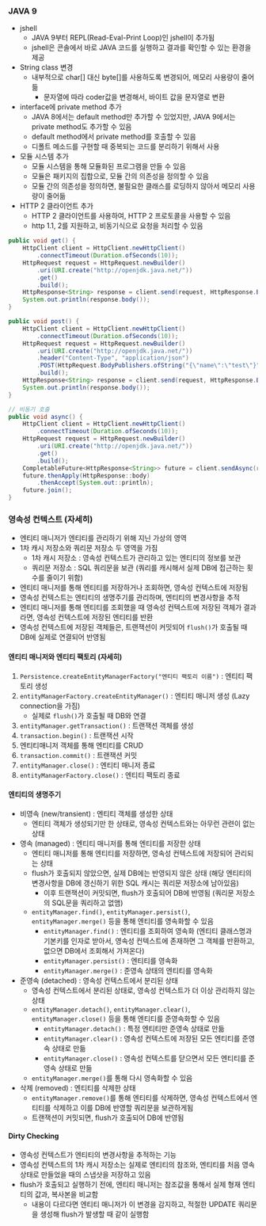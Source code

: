 ### JAVA 9

- jshell
  - JAVA 9부터 REPL(Read-Eval-Print Loop)인 jshell이 추가됨
  - jshell은 콘솔에서 바로 JAVA 코드를 실행하고 결과를 확인할 수 있는 환경을 제공
- String class 변경
  - 내부적으로 char[] 대신 byte[]를 사용하도록 변경되어, 메모리 사용량이 줄어듦
    - 문자열에 따라 coder값을 변경해서, 바이트 값을 문자열로 변환
- interface에 private method 추가
  - JAVA 8에서는 default method만 추가할 수 있었지만, JAVA 9에서는 private method도 추가할 수 있음
  - default method에서 private method를 호출할 수 있음
  - 디폴트 메소드를 구현할 때 중복되는 코드를 분리하기 위해서 사용
- 모듈 시스템 추가
  - 모듈 시스템을 통해 모듈화된 프로그램을 만들 수 있음
  - 모듈은 패키지의 집합으로, 모듈 간의 의존성을 정의할 수 있음
  - 모듈 간의 의존성을 정의하면, 불필요한 클래스를 로딩하지 않아서 메모리 사용량이 줄어듦
- HTTP 2 클라이언트 추가
  - HTTP 2 클라이언트를 사용하여, HTTP 2 프로토콜을 사용할 수 있음
  - http 1.1, 2를 지원하고, 비동기식으로 요청을 처리할 수 있음
```java
public void get() {
    HttpClient client = HttpClient.newHttpClient()
        .connectTimeout(Duration.ofSeconds(10));
    HttpRequest request = HttpRequest.newBuilder()
        .uri(URI.create("http://openjdk.java.net/"))
        .get()
        .build();
	HttpResponse<String> response = client.send(request, HttpResponse.BodyHandlers.ofString());
    System.out.println(response.body());
}

public void post() {
    HttpClient client = HttpClient.newHttpClient()
        .connectTimeout(Duration.ofSeconds(10));
    HttpRequest request = HttpRequest.newBuilder()
        .uri(URI.create("http://openjdk.java.net/"))
        .header("Content-Type", "application/json")
        .POST(HttpRequest.BodyPublishers.ofString("{\"name\":\"test\"}"))
        .build();
    HttpResponse<String> response = client.send(request, HttpResponse.BodyHandlers.ofString());
    System.out.println(response.body());
}

// 비동기 호출
public void async() {
    HttpClient client = HttpClient.newHttpClient()
        .connectTimeout(Duration.ofSeconds(10));
    HttpRequest request = HttpRequest.newBuilder()
        .uri(URI.create("http://openjdk.java.net/"))
        .get()
        .build();
    CompletableFuture<HttpResponse<String>> future = client.sendAsync(request, HttpResponse.BodyHandlers.ofString());
    future.thenApply(HttpResponse::body)
        .thenAccept(System.out::println);
    future.join();
}
```
### 영속성 컨텍스트 (자세히)
- 엔티티 매니저가 엔티티를 관리하기 위해 지닌 가상의 영역
- 1차 캐시 저장소와 쿼리문 저장소 두 영역을 가짐
  - 1차 캐시 저장소 : 영속성 컨텍스트가 관리하고 있는 엔티티의 정보를 보관
  - 쿼리문 저장소 : SQL 쿼리문을 보관 (쿼리를 캐시해서 실제 DB에 접근하는 횟수를 줄이기 위함)
- 엔티티 매니저를 통해 엔티티를 저장하거나 조회하면, 영속성 컨텍스트에 저장됨
- 영속성 컨텍스트는 엔티티의 생명주기를 관리하며, 엔티티의 변경사항을 추적
- 엔티티 매니저를 통해 엔티티를 조회했을 때 영속성 컨텍스트에 저장된 객체가 결과라면, 영속성 컨텍스트에 저장된 엔티티를 반환
- 영속성 컨텍스트에 저장된 객체들은, 트랜잭션이 커밋되어 `flush()`가 호출될 때 DB에 실제로 연결되어 반영됨

#### 엔티티 매니저와 엔티티 팩토리 (자세히)
1. `Persistence.createEntityManagerFactory("엔티티 팩토리 이름")` : 엔티티 팩토리 생성
2. `entityManagerFactory.createEntityManager()` : 엔티티 매니저 생성 (Lazy connection을 가짐)
   - 실제로 `flush()`가 호출될 때 DB와 연결
3. `entityManager.getTransaction()` : 트랜잭션 객체를 생성
4. `transaction.begin()` : 트랜잭션 시작
5. 엔티티매니저 객체를 통해 엔티티를 CRUD
6. `transaction.commit()` : 트랜잭션 커밋
7. `entityManager.close()` : 엔티티 매니저 종료
8. `entityManagerFactory.close()` : 엔티티 팩토리 종료


#### 엔티티의 생명주기
- 비영속 (new/transient) : 엔티티 객체를 생성한 상태
  - 엔티티 객체가 생성되기만 한 상태로, 영속성 컨텍스트와는 아무런 관련이 없는 상태
- 영속 (managed) : 엔티티 매니저를 통해 엔티티를 저장한 상태
  - 엔티티 매니저를 통해 엔티티를 저장하면, 영속성 컨텍스트에 저장되어 관리되는 상태
  - flush가 호출되지 않았으면, 실제 DB에는 반영되지 않은 상태 (해당 엔티티의 변경사항을 DB에 갱신하기 위한 SQL 캐시는 쿼리문 저장소에 남아있음)
    - 이후 트랜잭션이 커밋되면, flush가 호출되어 DB에 반영됨 (쿼리문 저장소의 SQL문을 쿼리하고 없앰)
  - `entityManager.find()`, `entityManager.persist()`, `entityManager.merge()` 등을 통해 엔티티를 영속화할 수 있음
    - `entityManager.find()` : 엔티티를 조회하여 영속화 (엔티티 클래스명과 기본키를 인자로 받아서, 영속성 컨텍스트에 존재하면 그 객체를 반환하고, 없으면 DB에서 조회해서 가져온다)
    - `entityManager.persist()` : 엔티티를 영속화
    - `entityManager.merge()` : 준영속 상태의 엔티티를 영속화
- 준영속 (detached) : 영속성 컨텍스트에서 분리된 상태
  - 영속성 컨텍스트에서 분리된 상태로, 영속성 컨텍스트가 더 이상 관리하지 않는 상태
  - `entityManager.detach()`, `entityManager.clear()`, `entityManager.close()` 등을 통해 엔티티를 준영속화할 수 있음
    - `entityManager.detach()` : 특정 엔티티만 준영속 상태로 만듦
    - `entityManager.clear()` : 영속성 컨텍스트에 저장된 모든 엔티티를 준영속 상태로 만듦
    - `entityManager.close()` : 영속성 컨텍스트를 닫으면서 모든 엔티티를 준영속 상태로 만듦
  - `entityManager.merge()`를 통해 다시 영속화할 수 있음
- 삭제 (removed) : 엔티티를 삭제한 상태
  - `entityManager.remove()`를 통해 엔티티를 삭제하면, 영속성 컨텍스트에서 엔티티를 삭제하고 이를 DB에 반영할 쿼리문을 보관하게됨
  - 트랜잭션이 커밋되면, flush가 호출되어 DB에 반영됨

#### Dirty Checking
- 영속성 컨텍스트가 엔티티의 변경사항을 추적하는 기능
- 영속성 컨텍스트의 1차 캐시 저장소는 실제로 엔티티의 참조와, 엔티티를 처음 영속상태로 만들었을 때의 스냅샷을 저장하고 있음
- flush가 호출되고 실행하기 전에, 엔티티 매니저는 참조값을 통해서 실제 형재 엔티티의 값과, 복사본을 비교함
  - 내용이 다르다면 엔티티 매니저가 이 변경을 감지하고, 적절한 UPDATE 쿼리문을 생성해 flush가 발생할 때 같이 실행함
